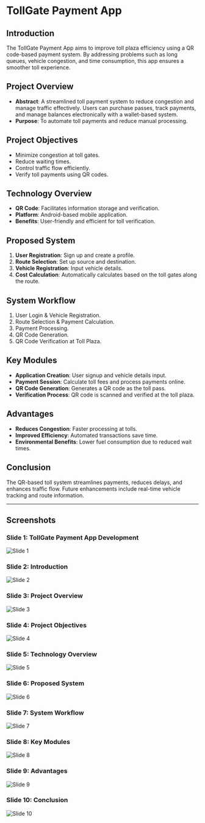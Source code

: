 # TollGate Payment App

## Introduction
The TollGate Payment App aims to improve toll plaza efficiency using a QR code-based payment system. By addressing problems such as long queues, vehicle congestion, and time consumption, this app ensures a smoother toll experience.

## Project Overview
- **Abstract**: A streamlined toll payment system to reduce congestion and manage traffic effectively. Users can purchase passes, track payments, and manage balances electronically with a wallet-based system.
- **Purpose**: To automate toll payments and reduce manual processing.

## Project Objectives
- Minimize congestion at toll gates.
- Reduce waiting times.
- Control traffic flow efficiently.
- Verify toll payments using QR codes.

## Technology Overview
- **QR Code**: Facilitates information storage and verification.
- **Platform**: Android-based mobile application.
- **Benefits**: User-friendly and efficient for toll verification.

## Proposed System
1. **User Registration**: Sign up and create a profile.
2. **Route Selection**: Set up source and destination.
3. **Vehicle Registration**: Input vehicle details.
4. **Cost Calculation**: Automatically calculates based on the toll gates along the route.

## System Workflow
1. User Login & Vehicle Registration.
2. Route Selection & Payment Calculation.
3. Payment Processing.
4. QR Code Generation.
5. QR Code Verification at Toll Plaza.

## Key Modules
- **Application Creation**: User signup and vehicle details input.
- **Payment Session**: Calculate toll fees and process payments online.
- **QR Code Generation**: Generates a QR code as the toll pass.
- **Verification Process**: QR code is scanned and verified at the toll plaza.

## Advantages
- **Reduces Congestion**: Faster processing at tolls.
- **Improved Efficiency**: Automated transactions save time.
- **Environmental Benefits**: Lower fuel consumption due to reduced wait times.

## Conclusion
The QR-based toll system streamlines payments, reduces delays, and enhances traffic flow. Future enhancements include real-time vehicle tracking and route information.

---

## Screenshots

### Slide 1: TollGate Payment App Development
![Slide 1](link-to-image1)

### Slide 2: Introduction
![Slide 2](link-to-image2)

### Slide 3: Project Overview
![Slide 3](link-to-image3)

### Slide 4: Project Objectives
![Slide 4](link-to-image4)

### Slide 5: Technology Overview
![Slide 5](link-to-image5)

### Slide 6: Proposed System
![Slide 6](link-to-image6)

### Slide 7: System Workflow
![Slide 7](link-to-image7)

### Slide 8: Key Modules
![Slide 8](link-to-image8)

### Slide 9: Advantages
![Slide 9](link-to-image9)

### Slide 10: Conclusion
![Slide 10](link-to-image10)

